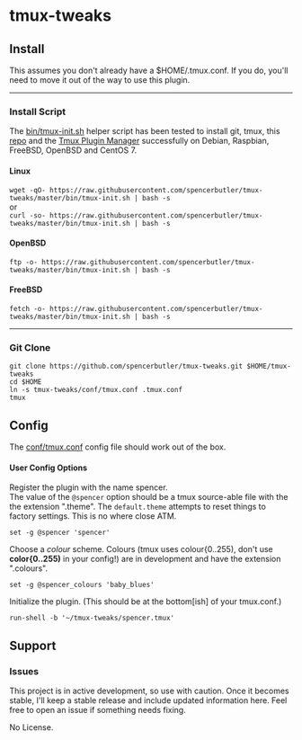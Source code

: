 # tmux-tweaks

## Install 
This assumes you don't already have a $HOME/.tmux.conf. If you do, you'll need to move it out of the way to use this plugin.
___
### Install Script
The [bin/tmux-init.sh](../master/bin/tmux-init.sh) helper script has been tested to install git, tmux, this [repo](../../) and the [Tmux Plugin Manager](https://github.com/tmux-plugins/tpm)
successfully on Debian, Raspbian, FreeBSD, OpenBSD and CentOS 7.  

#### Linux
`wget -qO- https://raw.githubusercontent.com/spencerbutler/tmux-tweaks/master/bin/tmux-init.sh | bash -s`  
or  
`curl -so- https://raw.githubusercontent.com/spencerbutler/tmux-tweaks/master/bin/tmux-init.sh | bash -s`

#### OpenBSD
`ftp -o- https://raw.githubusercontent.com/spencerbutler/tmux-tweaks/master/bin/tmux-init.sh | bash -s`
#### FreeBSD
`fetch -o- https://raw.githubusercontent.com/spencerbutler/tmux-tweaks/master/bin/tmux-init.sh | bash -s`

---
### Git Clone
  
```
git clone https://github.com/spencerbutler/tmux-tweaks.git $HOME/tmux-tweaks
cd $HOME
ln -s tmux-tweaks/conf/tmux.conf .tmux.conf
tmux
```

## Config
The [conf/tmux.conf](../master/conf/tmux.conf) config file should work out of the box.
#### User Config Options
Register the plugin with the name spencer.  
The value of the `@spencer` option should be a tmux source-able file with the the extension ".theme". The `default.theme` attempts to reset things to factory
settings. This is no where close ATM.

`set -g @spencer 'spencer'`

Choose a _colour_ scheme.
Colours (tmux uses colour{0..255), don't use **color{0..255)** in your config!) 
are in development and have the extension ".colours".

`set -g @spencer_colours 'baby_blues'`

Initialize the plugin. (This should be at the bottom[ish] of your tmux.conf.)

`run-shell -b '~/tmux-tweaks/spencer.tmux'`

## Support
### Issues
This project is in active development, so use with caution. Once it becomes stable, I'll keep a stable release and include
updated information here. Feel free to open an issue if something needs fixing. 

No License. 

